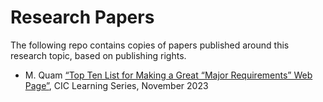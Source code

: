 # Research Papers

The following repo contains copies of papers published around this research topic, based on publishing rights. 


* M. Quam [“Top Ten List for Making a Great “Major Requirements” Web Page”](https://cic.northeastern.edu/wp-content/uploads/sites/5/2023/11/Top-10-List-for-a-Great-Major-Requirements-Web-Site-2.pdf), CIC Learning Series, November 2023
